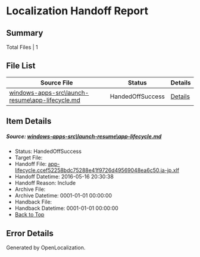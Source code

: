 # <a name='report-top'></a> Localization Handoff Report

## Summary
 Total Files | 1

## File List
 Source File | Status | Details 
 ----------- | ------ | ------- 
 [windows-apps-src\launch-resume\app-lifecycle.md](https://github.com/Microsoft/windows-apps/blob/05bb1fb0ceca315f83ffcf785c6310a9b8b2eb40/windows-apps-src/launch-resume/app-lifecycle.md) | HandedOffSuccess | [Details](#8842f1fa2ec5f6b4c9eb579552ccbead2d20493a2907)

## Item Details
##### <a name='8842f1fa2ec5f6b4c9eb579552ccbead2d20493a2907'></a> Source: [windows-apps-src\launch-resume\app-lifecycle.md](https://github.com/Microsoft/windows-apps/blob/05bb1fb0ceca315f83ffcf785c6310a9b8b2eb40/windows-apps-src/launch-resume/app-lifecycle.md)
* Status: HandedOffSuccess
* Target File: 
* Handoff File: [app-lifecycle.ccef52258bdc75288e41f9726d49569048ea6c50.ja-jp.xlf](https://github.com/Microsoft/WDG.handoff/blob/b150d089eb86b2bb52a01d515c25e61310f02fde/ol-handoff/Microsoft/windows-apps.ja-jp/master/app-lifecycle.ccef52258bdc75288e41f9726d49569048ea6c50.ja-jp.xlf)
* Handoff Datetime: 2016-05-16 20:30:38
* Handoff Reason: Include
* Archive File: 
* Archive Datetime: 0001-01-01 00:00:00
* Handback File: 
* Handback Datetime: 0001-01-01 00:00:00
* [Back to Top](#report-top)


## Error Details

Generated by OpenLocalization.
